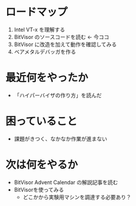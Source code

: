 # ロードマップ

1. Intel VT-x を理解する
2. BitVisor のソースコードを読む <- 今ココ
3. BitVisor に改造を加えて動作を確認してみる
4. ベアメタルデバッガを作る

# 最近何をやったか

- 「ハイパーバイザの作り方」を読んだ

# 困っていること

- 課題がきつく、なかなか作業が進まない

# 次は何をやるか

- BitVisor Advent Calendar の解説記事を読む
- BitVisorを使ってみる
  - どこかから実験用マシンを調達する必要あり？

